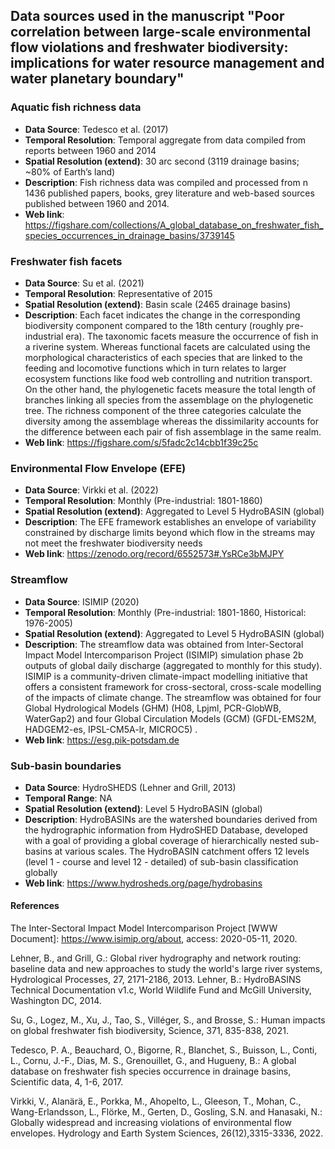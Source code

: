 ## Data sources used in the manuscript "Poor correlation between large-scale environmental flow violations and freshwater biodiversity: implications for water resource management and water planetary boundary"

### Aquatic fish richness data
- **Data Source**: Tedesco et al.  (2017)
- **Temporal Resolution**: Temporal aggregate from data compiled from reports between 1960 and 2014
- **Spatial Resolution (extend)**: 30 arc second (3119 drainage basins; ~80% of Earth’s land)
- **Description**: Fish richness data was compiled and processed from n 1436 published papers, books, grey literature and web-based sources published between 1960 and 2014.
- **Web link**: https://figshare.com/collections/A_global_database_on_freshwater_fish_species_occurrences_in_drainage_basins/3739145

### Freshwater fish facets
- **Data Source**: Su et al. (2021) 
- **Temporal Resolution**: Representative of 2015 
- **Spatial Resolution (extend)**: Basin scale (2465 drainage basins)
- **Description**: Each facet indicates the change in the corresponding biodiversity component compared to the 18th century (roughly pre-industrial era). The taxonomic facets measure the occurrence of fish in a riverine system. Whereas functional facets are calculated using the morphological characteristics of each species that are linked to the feeding and locomotive functions which in turn relates to larger ecosystem functions like food web controlling and nutrition transport. On the other hand, the phylogenetic facets measure the total length of branches linking all species from the assemblage on the phylogenetic tree. The richness component of the three categories calculate the diversity among the assemblage whereas the dissimilarity accounts for the difference between each pair of fish assemblage in the same realm. 
- **Web link**: https://figshare.com/s/5fadc2c14cbb1f39c25c 

### Environmental Flow Envelope (EFE)
- **Data Source**: Virkki et al. (2022)
- **Temporal Resolution**: Monthly (Pre-industrial: 1801-1860)
- **Spatial Resolution (extend)**: Aggregated to Level 5 HydroBASIN (global)
- **Description**: The EFE framework establishes an envelope of variability constrained by discharge limits beyond which flow in the streams may not meet the freshwater biodiversity needs
- **Web link**: https://zenodo.org/record/6552573#.YsRCe3bMJPY

### Streamflow
- **Data Source**: ISIMIP (2020)
- **Temporal Resolution**: Monthly (Pre-industrial: 1801-1860, Historical: 1976-2005)
- **Spatial Resolution (extend)**: Aggregated to Level 5 HydroBASIN (global)
- **Description**: The streamflow data was obtained from Inter-Sectoral Impact Model Intercomparison Project (ISIMIP) simulation phase 2b outputs of global daily discharge (aggregated to monthly for this study). ISIMIP is a community-driven climate-impact modelling initiative that offers a consistent framework for cross-sectoral, cross-scale modelling of the impacts of climate change. The streamflow was obtained for four Global Hydrological Models (GHM)  (H08, Lpjml, PCR-GlobWB, WaterGap2) and four Global Circulation Models (GCM) (GFDL-EMS2M, HADGEM2-es, IPSL-CM5A-lr, MICROC5) . 
- **Web link**: https://esg.pik-potsdam.de

### Sub-basin boundaries
- **Data Source**: HydroSHEDS (Lehner and Grill, 2013)
- **Temporal Range**: NA
- **Spatial Resolution (extend)**: Level 5 HydroBASIN (global)
- **Description**: HydroBASINs are the watershed boundaries derived from the hydrographic information from HydroSHED Database, developed with a goal of providing a global coverage of hierarchically nested sub-basins at various scales. The HydroBASIN catchment offers 12 levels (level 1 - course and level 12 - detailed) of sub-basin classification globally
- **Web link**: https://www.hydrosheds.org/page/hydrobasins


#### References

The Inter-Sectoral Impact Model Intercomparison Project [WWW Document]: https://www.isimip.org/about, access: 2020-05-11, 2020.

Lehner, B., and Grill, G.: Global river hydrography and network routing: baseline data and new approaches to study the world's large river systems, Hydrological Processes, 27, 2171-2186, 2013.
Lehner, B.: HydroBASINS Technical Documentation v1.c, World Wildlife Fund and McGill University, Washington DC, 2014.

Su, G., Logez, M., Xu, J., Tao, S., Villéger, S., and Brosse, S.: Human impacts on global freshwater fish biodiversity, Science, 371, 835-838, 2021.

Tedesco, P. A., Beauchard, O., Bigorne, R., Blanchet, S., Buisson, L., Conti, L., Cornu, J.-F., Dias, M. S., Grenouillet, G., and Hugueny, B.: A global database on freshwater fish species occurrence in drainage basins, Scientific data, 4, 1-6, 2017.

Virkki, V., Alanärä, E., Porkka, M., Ahopelto, L., Gleeson, T., Mohan, C., Wang-Erlandsson, L., Flörke, M., Gerten, D., Gosling, S.N. and Hanasaki, N.: Globally widespread and increasing violations of environmental flow envelopes. Hydrology and Earth System Sciences, 26(12),3315-3336, 2022.
